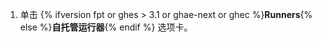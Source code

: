 1. 单击 {% ifversion fpt or ghes > 3.1 or ghae-next or ghec %}**Runners**{% else %}**自托管运行器**{% endif %} 选项卡。
